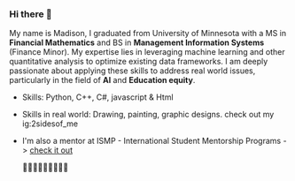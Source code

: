 ### Hi there 👋

My name is Madison, I graduated from University of Minnesota with a MS in **Financial Mathematics** and BS in **Management Information Systems** (Finance Minor).
My expertise lies in leveraging machine learning and other quantitative analysis to optimize existing data frameworks. I am deeply passionate about applying these skills to address real world issues, particularly in the field of **AI** and **Education equity**.


- Skills: Python, C++, C#, javascript & Html

- Skills in real world: Drawing, painting, graphic designs. check out my ig:2sidesof_me

- I'm also a mentor at ISMP - International Student Mentorship Programs -> [check it out ](https://www.internationalmentorship.org/)


  
  🌱🌱🌱🌱🌱🌱🌱🌱🌱

<!--
**MadisonMLi/MadisonMLi** is a ✨ _special_ ✨ repository because its `README.md` (this file) appears on your GitHub profile.

Here are some ideas to get you started:

- 🔭 I’m currently working on ...
- 🌱 I’m currently learning ...
- 👯 I’m looking to collaborate on ...
- 🤔 I’m looking for help with ...
- 💬 Ask me about ...
- 📫 How to reach me: ...
- 😄 Pronouns: ...
- ⚡ Fun fact: ...
-->
